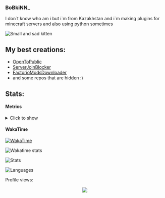 ### BoBkiNN_

I don\`t know who am i but i\`m from Kazakhstan and i`m making plugins
for minecraft servers and also using python sometimes

<img
  src="https://media.discordapp.net/attachments/1004083590470041691/1004084772542369822/2gA_VxD_E8o.jpg"
  alt="Small and sad kitten"
/>

## My best creations:
- [OpenToPublic](https://github.com/BoBkiNN/OpenToPublic)
- [ServerJoinBlocker](https://github.com/BoBkiNN/ServerJoinBlocker)
- [FactorioModsDownloader](https://github.com/BoBkiNN/FactorioModsDownloader)
- and some repos that are hidden :)

## Stats:
#### Metrics
<details><summary>Click to show</summary>

![Metrics](/github-metrics.svg)

</details>

#### WakaTime
[![WakaTime](https://wakatime.com/badge/user/05ad92d2-18a4-4f80-8305-17a666c54f2d.svg)](https://wakatime.com/@BoBkiNN_)

<img
  src="https://wakatime.com/share/@BoBkiNN_/f5c80ca5-832f-44a8-b136-dacc1e5d7ce3.svg"
  alt="Wakatime stats"
  width=500
/>

![Stats](https://github-readme-stats.vercel.app/api?username=BoBkiNN&show_icons=true&icon_color=333333&bg_color=50,e3d917,17e391&title_color=222222&text_color=333333&border_radius=10&count_private=True&include_all_commits=true)

![Languages](https://github-readme-stats.vercel.app/api/top-langs/?username=BoBkiNN&layout=compact&theme=aura_dark)
<p>Profile views:</p>
<p align="center"><img align="center" src="https://profile-counter.glitch.me/{BoBkiNN}/count.svg" /></p> 
